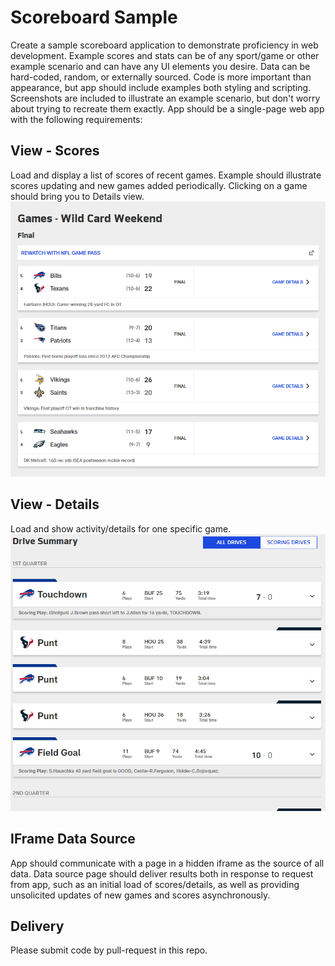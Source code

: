 # Scoreboard Sample
Create a sample scoreboard application to demonstrate proficiency in web development. Example scores and stats can be of any sport/game or other example scenario and can have any UI elements you desire. Data can be hard-coded, random, or externally sourced. Code is more important than appearance, but app should include examples both styling and scripting. Screenshots are included to illustrate an example scenario, but don't worry about trying to recreate them exactly. App should be a single-page web app with the following requirements:

## View - Scores
Load and display a list of scores of recent games. Example should illustrate scores updating and new games added periodically. Clicking on a game should bring you to Details view.
![scoreboard](./scores.png)

## View - Details
Load and show activity/details for one specific game.
![details](./details.png)

## IFrame Data Source
App should communicate with a page in a hidden iframe as the source of all data. Data source page should deliver results both in response to request from app, such as an initial load of scores/details, as well as providing unsolicited updates of new games and scores asynchronously.

## Delivery
Please submit code by pull-request in this repo.
